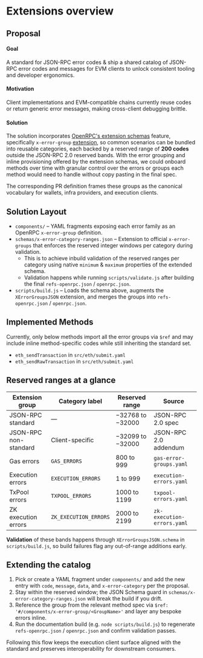 # Extensions overview

## Proposal
####  Goal
A standard for JSON-RPC error codes & ship a shared catalog of JSON-RPC error codes and messages for EVM clients to unlock consistent tooling and developer ergonomics.

#### Motivation
Client implementations and EVM-compatible chains currently reuse codes or return generic error messages, making cross-client debugging brittle.

#### Solution
The solution incorporates [OpenRPC's extension schemas](https://github.com/open-rpc/specification-extension-spec) feature, specifically `x-error-group` [extension](https://github.com/open-rpc/tools/blob/main/packages/extensions/src/x-error-groups/x-error-groups.json), so common scenarios can be bundled into reusable categories, each backed by a reserved range of **200 codes** outside the JSON-RPC 2.0 reserved bands.
With the error grouping and inline provisioning offered by the extension schemas, we could onboard methods over time with granular control over the errors or groups each method would need to handle without copy pasting in the final spec.

The corresponding PR definition frames these groups as the canonical vocabulary for wallets, infra providers, and execution clients.

## Solution Layout
- `components/` – YAML fragments exposing each error family as an OpenRPC `x-error-group` definition.
- `schemas/x-error-category-ranges.json` – Extension to official `x-error-groups` that enforces the reserved integer windows per category during validation.
    - This is to achieve inbuild validation of the reserved ranges per category using native `minimum` & `maximum` properties of the extended schema.
    - Validation happens while running  `scripts/validate.js` after building the final `refs-openrpc.json` / `openrpc.json`.
- `scripts/build.js` – Loads the schema above, augments the `XErrorGroupsJSON` extension, and merges the groups into `refs-openrpc.json` / `openrpc.json`.

## Implemented Methods
Currently, only below methods import all the error groups via `$ref` and may include inline method-specific codes while still inheriting the standard set.
- `eth_sendTransaction` in `src/eth/submit.yaml`
- `eth_sendRawTransaction` in `src/eth/submit.yaml`


## Reserved ranges at a glance
| Extension group | Category label | Reserved range | Source |
| --- | --- | --- | --- |
| JSON-RPC standard | — | $-32768$ to $-32000$ | JSON-RPC 2.0 spec |
| JSON-RPC non-standard | Client-specific | $-32099$ to $-32000$ | JSON-RPC 2.0 addendum |
| Gas errors | `GAS_ERRORS` | $800$ to $999$ | `gas-error-groups.yaml` |
| Execution errors | `EXECUTION_ERRORS` | $1$ to $999$ | `execution-errors.yaml` |
| TxPool errors | `TXPOOL_ERRORS` | $1000$ to $1199$ | `txpool-errors.yaml` |
| ZK execution errors | `ZK_EXECUTION_ERRORS` | $2000$ to $2199$ | `zk-execution-errors.yaml` |


**Validation** of these bands happens through `XErrorGroupsJSON.schema` in `scripts/build.js`, so build failures flag any out-of-range additions early.


## Extending the catalog
1. Pick or create a YAML fragment under `components/` and add the new entry with `code`, `message`, `data`, and `x-error-category` per the proposal.
2. Stay within the reserved window; the JSON Schema guard in `schemas/x-error-category-ranges.json` will break the build if you drift.
3. Reference the group from the relevant method spec via `$ref: '#/components/x-error-group/<GroupName>'` and layer any bespoke errors inline.
4. Run the documentation build (e.g. `node scripts/build.js`) to regenerate `refs-openrpc.json` / `openrpc.json` and confirm validation passes.

Following this flow keeps the execution client surface aligned with the standard and preserves interoperability for downstream consumers.